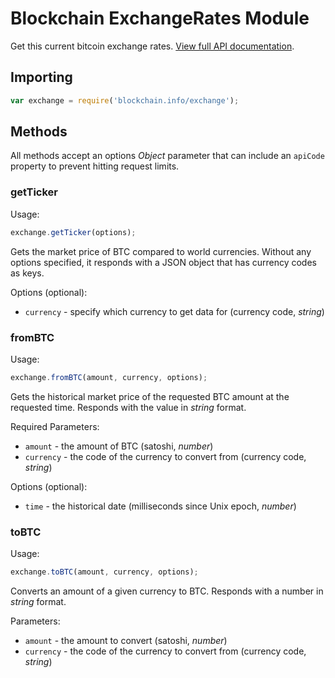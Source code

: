 # Blockchain ExchangeRates Module

Get this current bitcoin exchange rates. [View full API documentation](https://blockchain.info/api/exchange_rates_api).

## Importing

```js
var exchange = require('blockchain.info/exchange');
```

## Methods

All methods accept an options *Object* parameter that can include an `apiCode` property to prevent hitting request limits.

### getTicker

Usage:

```js
exchange.getTicker(options);
```

Gets the market price of BTC compared to world currencies. Without any options specified, it responds with a JSON object that has currency codes as keys.

Options (optional):

  * `currency` - specify which currency to get data for (currency code, *string*)

### fromBTC

Usage:

```js
exchange.fromBTC(amount, currency, options);
```

Gets the historical market price of the requested BTC amount at the requested time. Responds with the value in *string* format.

Required Parameters:

  * `amount` - the amount of BTC  (satoshi, *number*)
  * `currency` - the code of the currency to convert from (currency code, *string*)

Options (optional):

  * `time` - the historical date (milliseconds since Unix epoch, *number*)
  
### toBTC

Usage:

```js
exchange.toBTC(amount, currency, options);
```

Converts an amount of a given currency to BTC. Responds with a number in *string* format.

Parameters:

  * `amount` - the amount to convert (satoshi, *number*)
  * `currency` - the code of the currency to convert from (currency code, *string*)
